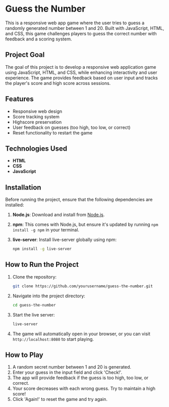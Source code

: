 # Guess the Number

This is a responsive web app game where the user tries to guess a randomly generated number between 1 and 20. Built with JavaScript, HTML, and CSS, this game challenges players to guess the correct number with feedback and a scoring system.

## Project Goal

The goal of this project is to develop a responsive web application game using JavaScript, HTML, and CSS, while enhancing interactivity and user experience. The game provides feedback based on user input and tracks the player's score and high score across sessions.

## Features

- Responsive web design
- Score tracking system
- Highscore preservation
- User feedback on guesses (too high, too low, or correct)
- Reset functionality to restart the game

## Technologies Used

- **HTML**
- **CSS**
- **JavaScript**

## Installation

Before running the project, ensure that the following dependencies are installed:

1. **Node.js**: Download and install from [Node.js](https://nodejs.org/).
2. **npm**: This comes with Node.js, but ensure it's updated by running `npm install -g npm` in your terminal.
3. **live-server**: Install live-server globally using npm:

   ```bash
   npm install -g live-server
   ```

## How to Run the Project

1. Clone the repository:

   ```bash
   git clone https://github.com/yourusername/guess-the-number.git
   ```

2. Navigate into the project directory:

   ```bash
   cd guess-the-number
   ```

3. Start the live server:

   ```bash
   live-server
   ```

4. The game will automatically open in your browser, or you can visit `http://localhost:8080` to start playing.

## How to Play

1. A random secret number between 1 and 20 is generated.
2. Enter your guess in the input field and click 'Check!'.
3. The app will provide feedback if the guess is too high, too low, or correct.
4. Your score decreases with each wrong guess. Try to maintain a high score!
5. Click 'Again!' to reset the game and try again.
